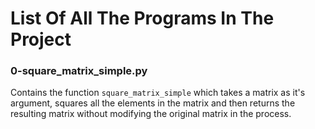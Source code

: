 # List Of All The Programs In The Project

### 0-square_matrix_simple.py
Contains the function `square_matrix_simple` which takes a matrix as it's argument, squares all the elements in the matrix and then returns the resulting matrix without modifying the original matrix in the process.

### 
